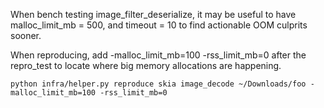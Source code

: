 When bench testing image_filter_deserialize, it may be useful to have
malloc_limit_mb = 500, and timeout = 10 to find actionable OOM culprits sooner.

When reproducing, add -malloc_limit_mb=100 -rss_limit_mb=0 after the
repro_test to locate where big memory allocations are happening.

    python infra/helper.py reproduce skia image_decode ~/Downloads/foo -malloc_limit_mb=100 -rss_limit_mb=0

